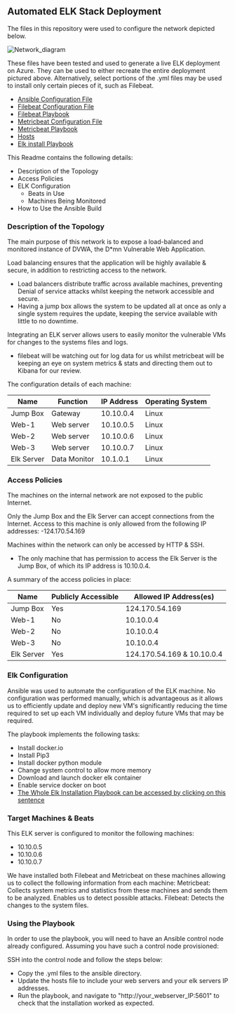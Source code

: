 ## Automated ELK Stack Deployment
 
The files in this repository were used to configure the network depicted below.
 
![Network_diagram](Elk_Stack_Azure_VM_Project/Diagrams/AMIES%20Network_Diagram.drawio.pnghttps://github.com/StaticTV/super-spoon/blob/main/Elk_Stack_Azure_VM_Project/Diagrams/AMIES%20Network_Diagram.drawio.png)
 
These files have been tested and used to generate a live ELK deployment on Azure. They can be used to either recreate the entire deployment pictured above. Alternatively, select portions of the .yml files may be used to install only certain pieces of it, such as Filebeat.
 
  - [Ansible Configuration File](https://github.com/StaticTV/super-spoon/blob/main/Elk_Stack_Azure_VM_Project/Ansible/Anisble_cfg/ansible.cfg)
  - [Filebeat Configuration File](https://github.com/StaticTV/super-spoon/blob/main/Elk_Stack_Azure_VM_Project/Ansible/Filebeat/filebeat-config.yml)
  - [Filebeat Playbook](https://github.com/StaticTV/super-spoon/blob/main/Elk_Stack_Azure_VM_Project/Ansible/Filebeat/filebeat-playbook.yml)
  - [Metricbeat Configuration File](https://github.com/StaticTV/super-spoon/blob/main/Elk_Stack_Azure_VM_Project/Ansible/MetricBeat/metricbeat-config.yml)
  - [Metricbeat Playbook](https://github.com/StaticTV/super-spoon/blob/main/Elk_Stack_Azure_VM_Project/Ansible/MetricBeat/metricbeat-playbook.yml)
  - [Hosts](https://github.com/StaticTV/super-spoon/blob/main/Elk_Stack_Azure_VM_Project/Ansible/hosts.yml)
  - [Elk install Playbook](https://github.com/StaticTV/super-spoon/blob/main/Elk_Stack_Azure_VM_Project/Ansible/install-elk.yml)
 
This Readme contains the following details:
- Description of the Topology
- Access Policies
- ELK Configuration
  - Beats in Use
  - Machines Being Monitored
- How to Use the Ansible Build
 
 
### Description of the Topology
 
The main purpose of this network is to expose a load-balanced and monitored instance of DVWA, the D*mn Vulnerable Web Application.
 
Load balancing ensures that the application will be highly available & secure, in addition to restricting access to the network.
- Load balancers distribute traffic across available machines, preventing Denial of service attacks whilst keeping the network accessible and secure.
-  Having a jump box allows the system to be updated all at once as only a single system requires the update, keeping the service available with little to no downtime.  
 
Integrating an ELK server allows users to easily monitor the vulnerable VMs for changes to the systems files and logs.
- filebeat will be watching out for log data for us whilst metricbeat will be keeping an eye on system metrics & stats and directing them out to Kibana for our review.
 
The configuration details of each machine:
 
| Name       | Function     | IP Address | Operating System |
|------------|--------------|------------|------------------|
| Jump Box   | Gateway      | 10.10.0.4  | Linux            |
| Web-1      | Web server   | 10.10.0.5  | Linux            |
| Web-2      | Web server   | 10.10.0.6  | Linux            |
| Web-3      | Web server   | 10.10.0.7  | Linux            |
| Elk Server | Data Monitor | 10.1.0.1   | Linux            |
 
### Access Policies
 
The machines on the internal network are not exposed to the public Internet.
 
Only the Jump Box and the Elk Server can accept connections from the Internet. Access to this machine is only allowed from the following IP addresses:
-124.170.54.169
 
Machines within the network can only be accessed by HTTP & SSH.
- The only machine that has permission to access the Elk Server is the Jump Box, of which its IP address is 10.10.0.4.
 
A summary of the access policies in place:
 
| Name       | Publicly Accessible | Allowed IP Address(es)     |
|------------|---------------------|----------------------------|
| Jump Box   | Yes                 | 124.170.54.169             |
| Web-1      | No                  | 10.10.0.4                  |
| Web-2      | No                  | 10.10.0.4                  |
| Web-3      | No                  | 10.10.0.4                  |
| Elk Server | Yes                 | 124.170.54.169 & 10.10.0.4 |
 
### Elk Configuration
 
Ansible was used to automate the configuration of the ELK machine. No configuration was performed manually, which is advantageous as it allows us to efficiently update and deploy new VM's significantly reducing the time required to set up each VM individually and deploy future VMs that may be required.
 
The playbook implements the following tasks:
- Install docker.io
- Install Pip3
- Install docker python module
- Change system control to allow more memory
- Download and launch docker elk container
- Enable service docker on boot
- [The Whole Elk Installation Playbook can be accessed by clicking on this sentence](https://github.com/StaticTV/super-spoon/blob/main/Elk_Stack_Azure_VM_Project/Ansible/install-elk.yml)
 
### Target Machines & Beats
This ELK server is configured to monitor the following machines:
- 10.10.0.5
- 10.10.0.6
- 10.10.0.7
 
We have installed both Filebeat and Metricbeat on these machines allowing us to collect the following information from each machine:
Metricbeat: Collects system metrics and statistics from these machines and sends them to be analyzed. Enables us to detect possible attacks.
Filebeat: Detects the changes to the system files.  
 
### Using the Playbook
In order to use the playbook, you will need to have an Ansible control node already configured. Assuming you have such a control node provisioned:
 
SSH into the control node and follow the steps below:
- Copy the .yml files to the ansible directory.
- Update the hosts file to include your web servers and your elk servers IP addresses.
- Run the playbook, and navigate to "http://your_webserver_IP:5601" to check that the installation worked as expected.
 